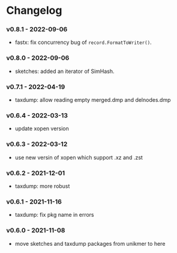 # Changelog

### v0.8.1 - 2022-09-06

- fastx: fix concurrency bug of `record.FormatToWriter()`.

### v0.8.0 - 2022-09-06

- sketches: added an iterator of SimHash.

### v0.7.1 - 2022-04-19

- taxdump: allow reading empty merged.dmp and delnodes.dmp

### v0.6.4 - 2022-03-13

- update xopen version

### v0.6.3 - 2022-03-12

- use new versin of xopen which support .xz and .zst

### v0.6.2 - 2021-12-01

- taxdump: more robust

### v0.6.1 - 2021-11-16

- taxdump: fix pkg name in errors

### v0.6.0 - 2021-11-08

- move sketches and taxdump packages from unikmer to here
